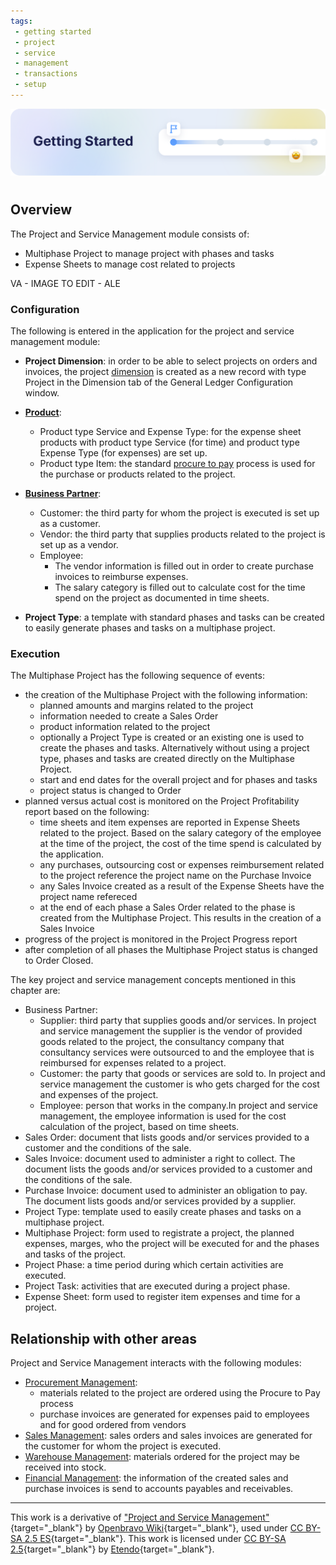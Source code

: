 ```yaml
---
tags: 
 - getting started
 - project
 - service
 - management
 - transactions
 - setup
---
```


![cover-getting-started.png](../../../../assets/getting-started/overview/cover-getting-started.png)
#

## Overview

The Project and Service Management module consists of:

- Multiphase Project to manage project with phases and tasks
- Expense Sheets to manage cost related to projects

VA - IMAGE TO EDIT - ALE

### Configuration

The following is entered in the application for the project and service management module:

- **Project Dimension**: in order to be able to select projects on orders and invoices, the project [dimension](../financial-management/accounting/setup.md#general-ledger-configuration#dimension) is created as a new record with type Project in the Dimension tab of the General Ledger Configuration window.

- [**Product**](../master-data-management/master-data.md#product):
    - Product type Service and Expense Type: for the expense sheet products with product type Service (for time) and product type Expense Type (for expenses) are set up.
    - Product type Item: the standard [procure to pay](../procurement-management/getting-started.md#procure-to-pay-business-flow) process is used for the purchase or products related to the project.

- [**Business Partner**](../master-data-management/master-data.md#business-partner):
    - Customer: the third party for whom the project is executed is set up as a customer.
    - Vendor: the third party that supplies products related to the project is set up as a vendor.
    - Employee:
        - The vendor information is filled out in order to create purchase invoices to reimburse expenses.
        - The salary category is filled out to calculate cost for the time spend on the project as documented in time sheets.

- **Project Type**: a template with standard phases and tasks can be created to easily generate phases and tasks on a multiphase project.

### Execution

The Multiphase Project has the following sequence of events:

- the creation of the Multiphase Project with the following information:
    - planned amounts and margins related to the project
    - information needed to create a Sales Order
    - product information related to the project
    - optionally a Project Type is created or an existing one is used to create the phases and tasks. Alternatively without using a project type, phases and tasks are created directly on the Multiphase Project.
    - start and end dates for the overall project and for phases and tasks
    - project status is changed to Order
- planned versus actual cost is monitored on the Project Profitability report based on the following:
    - time sheets and item expenses are reported in Expense Sheets related to the project. Based on the salary category of the employee at the time of the project, the cost of the time spend is calculated by the application.
    - any purchases, outsourcing cost or expenses reimbursement related to the project reference the project name on the Purchase Invoice
    - any Sales Invoice created as a result of the Expense Sheets have the project name refereced
    - at the end of each phase a Sales Order related to the phase is created from the Multiphase Project. This results in the creation of a Sales Invoice
- progress of the project is monitored in the Project Progress report
- after completion of all phases the Multiphase Project status is changed to Order Closed.

The key project and service management concepts mentioned in this chapter are:

- Business Partner:
    - Supplier: third party that supplies goods and/or services. In project and service management the supplier is the vendor of provided goods related to the project, the consultancy company that consultancy services were outsourced to and the employee that is reimbursed for expenses related to a project.
    - Customer: the party that goods or services are sold to. In project and service management the customer is who gets charged for the cost and expenses of the project.
    - Employee: person that works in the company.In project and service management, the employee information is used for the cost calculation of the project, based on time sheets.
- Sales Order: document that lists goods and/or services provided to a customer and the conditions of the sale.
- Sales Invoice: document used to administer a right to collect. The document lists the goods and/or services provided to a customer and the conditions of the sale.
- Purchase Invoice: document used to administer an obligation to pay. The document lists goods and/or services provided by a supplier.
- Project Type: template used to easily create phases and tasks on a multiphase project.
- Multiphase Project: form used to registrate a project, the planned expenses, marges, who the project will be executed for and the phases and tasks of the project.
- Project Phase: a time period during which certain activities are executed.
- Project Task: activities that are executed during a project phase.
- Expense Sheet: form used to register item expenses and time for a project.

## Relationship with other areas

Project and Service Management interacts with the following modules:

- [Procurement Management](../procurement-management/getting-started.md):
    - materials related to the project are ordered using the Procure to Pay process
    - purchase invoices are generated for expenses paid to employees and for good ordered from vendors
- [Sales Management](../sales-management/getting-started.md): sales orders and sales invoices are generated for the customer for whom the project is executed.
- [Warehouse Management](../warehouse-management/getting-started.md): materials ordered for the project may be received into stock.
- [Financial Management](../financial-management/getting-started.md): the information of the created sales and purchase invoices is send to accounts payables and receivables.

---

This work is a derivative of ["Project and Service Management"](https://wiki.openbravo.com/wiki/Project_and_Service_Management){target="\_blank"} by [Openbravo Wiki](http://wiki.openbravo.com/wiki/Welcome_to_Openbravo){target="\_blank"}, used under [CC BY-SA 2.5 ES](https://creativecommons.org/licenses/by-sa/2.5/es/){target="\_blank"}. This work is licensed under [CC BY-SA 2.5](https://creativecommons.org/licenses/by-sa/2.5/){target="\_blank"} by [Etendo](https://etendo.software){target="\_blank"}.